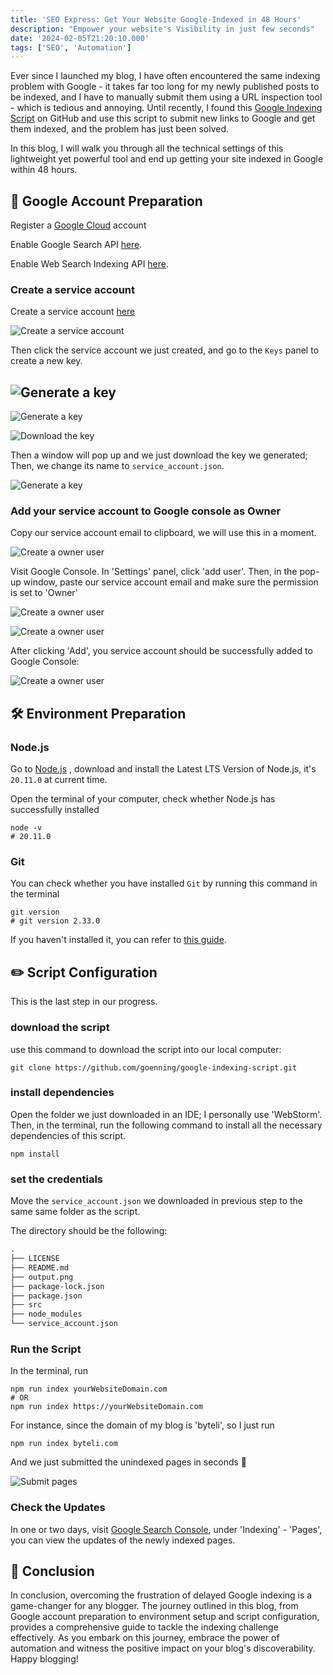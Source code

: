 ```yaml
---
title: 'SEO Express: Get Your Website Google-Indexed in 48 Hours'
description: "Empower your website's Visibility in just few seconds"
date: '2024-02-05T21:20:10.000'
tags: ['SEO', 'Automation']
---
```


Ever since I launched my blog, I have often encountered the same indexing problem with Google - it takes far too long for my newly published posts to be indexed, and I have to manually submit them using a URL inspection tool - which is tedious and annoying. Until recently, I found this [Google Indexing Script](https://github.com/goenning/google-indexing-script) on GitHub and use this script to submit new links to Google and get them indexed, and the problem has just been solved.

In this blog, I will walk you through all the technical settings of this lightweight yet powerful tool and end up getting your site indexed in Google within 48 hours.

## 🔗 Google Account Preparation

Register a [Google Cloud](https://console.cloud.google.com/) account

Enable Google Search API [here](https://console.cloud.google.com/marketplace/product/google/searchconsole.googleapis.com?q=search&referrer=search&project=red-button-335005).

Enable Web Search Indexing API [here](https://console.cloud.google.com/marketplace/product/google/indexing.googleapis.com?q=search&referrer=search&project=red-button-335005).

### Create a service account

Create a service account [here](https://console.cloud.google.com/iam-admin/serviceaccounts?project=red-button-335005)

![Create a service account](create_a_service_account.png)

Then click the service account we just created, and go to the `Keys` panel to create a new key.

## <img src={generateKey.src} alt='Generate a key' />

![Generate a key](generate_key_2.png)

![Download the key](download_key.png)

Then a window will pop up and we just download the key we generated; Then, we change its name to `service_account.json`.

![Generate a key](download_key_2.png)

### Add your service account to Google console as Owner

Copy our service account email to clipboard, we will use this in a moment.

![Create a owner user](create_owner.png)

Visit Google Console. In 'Settings' panel, click 'add user'. Then, in the pop-up window, paste our service account email and make sure the permission is set to 'Owner'


![Create a owner user](create_owner_2.png)

![Create a owner user](create_owner_3.png)

After clicking 'Add', you service account should be successfully added to Google Console:


![Create a owner user](create_owner_4.png)

## 🛠️ Environment Preparation

### Node.js

Go to [Node.js](https://nodejs.org/en/download/) , download and install the Latest LTS Version of Node.js, it's `20.11.0` at current time.

Open the terminal of your computer, check whether Node.js has successfully installed

```shell
node -v
# 20.11.0
```

### Git

You can check whether you have installed `Git` by running this command in the terminal

```shell
git version
# git version 2.33.0
```

If you haven't installed it, you can refer to [this guide](https://github.com/git-guides/install-git).

## ✏️ Script Configuration

This is the last step in our progress.

### download the script

use this command to download the script into our local computer:

```shell
git clone https://github.com/goenning/google-indexing-script.git
```

### install dependencies

Open the folder we just downloaded in an IDE; I personally use 'WebStorm'. Then, in the terminal, run the following command to install all the necessary dependencies of this script.

```shell
npm install
```

### set the credentials

Move the `service_account.json` we downloaded in previous step to the same same folder as the script.

The directory should be the following:

```markdown
.
├── LICENSE
├── README.md
├── output.png
├── package-lock.json
├── package.json
├── src
├── node_modules
└── service_account.json
```

### Run the Script

In the terminal, run

```shell
npm run index yourWebsiteDomain.com
# OR
npm run index https://yourWebsiteDomain.com
```

For instance, since the domain of my blog is 'byteli', so I just run

```shell
npm run index byteli.com
```

And we just submitted the unindexed pages in seconds 🎉

![Submit pages](submit_pages.png)

### Check the Updates

In one or two days, visit [Google Search Console](https://search.google.com/search-console/about), under 'Indexing' - 'Pages', you can view the updates of the newly indexed pages.

## 🎉 Conclusion

In conclusion, overcoming the frustration of delayed Google indexing is a game-changer for any blogger. The journey outlined in this blog, from Google account preparation to environment setup and script configuration, provides a comprehensive guide to tackle the indexing challenge effectively. As you embark on this journey, embrace the power of automation and witness the positive impact on your blog's discoverability. Happy blogging!
